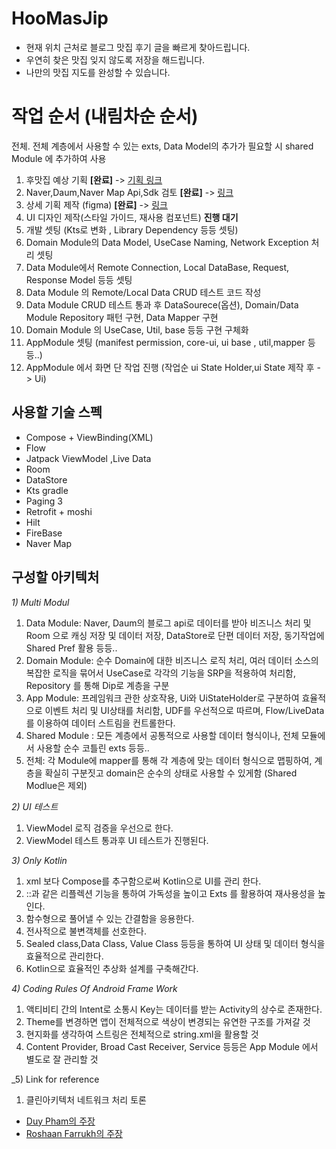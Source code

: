 # HooMasJip
- 현재 위치 근처로 블로그 맛집 후기 글을 빠르게 찾아드립니다. 
- 우연히 찾은 맛집 잊지 않도록 저장을 해드립니다.
- 나만의 맛집 지도를 완성할 수 있습니다. 

# 작업 순서 (내림차순 순서)
전체. 전체 계층에서 사용할 수 있는 exts, Data Model의 추가가 필요할 시 shared Module 에 추가하여 사용
1. 후맛집 예상 기획 **[완료]** -> [기획 링크](https://www.figma.com/file/pMXqc6klaWrkOC0aiQ7U4a/%ED%9B%84%EB%A7%9B%EC%A7%91-%EA%B0%84%EB%8B%A8-%EA%B8%B0%ED%9A%8D?node-id=0%3A1)
2. Naver,Daum,Naver Map Api,Sdk 검토 **[완료]** -> [링크](https://www.figma.com/file/xudzmtv5eMUcZTPQtcQs3q/%ED%9B%84%EB%A7%9B%EC%A7%91-API%2CSDK-%EC%A0%95%EB%B3%B4?node-id=0%3A1)
3. 상세 기획 제작 (figma) **[완료]** -> [링크](https://www.figma.com/file/GoFFBFs60dLzAvVv5cL5zO/Untitled?node-id=0%3A1)
4. UI 디자인 제작(스타일 가이드, 재사용 컴포넌트) **진행 대기**
5. 개발 셋팅 (Kts로 변화 , Library Dependency 등등 셋팅)
6. Domain Module의 Data Model, UseCase Naming, Network Exception 처리 셋팅
7. Data Module에서 Remote Connection, Local DataBase, Request, Response Model 등등 셋팅 
8. Data Module 의 Remote/Local Data CRUD 테스트 코드 작성 
9. Data Module CRUD 테스트 통과 후 DataSourece(옵션), Domain/Data Module Repository 패턴 구현, Data Mapper 구현
10. Domain Module 의 UseCase, Util, base 등등 구현 구체화
11. AppModule 셋팅 (manifest permission, core-ui, ui base , util,mapper 등등..)
12. AppModule 에서 화면 단 작업 진행 (작업순 ui State Holder,ui State 제작 후 -> Ui)

## 사용할 기술 스펙
- Compose + ViewBinding(XML)
- Flow
- Jatpack ViewModel ,Live Data 
- Room
- DataStore
- Kts gradle
- Paging 3 
- Retrofit + moshi 
- Hilt 
- FireBase 
- Naver Map

## 구성할 아키텍처
_1) Multi Modul_   
1. Data Module: Naver, Daum의 블로그 api로 데이터를 받아 비즈니스 처리 및 Room 으로 캐싱 저장 및 데이터 저장, DataStore로 단편 데이터 저장, 동기작업에 Shared Pref 활용 등등..
2. Domain Module: 순수 Domain에 대한 비즈니스 로직 처리, 여러 데이터 소스의 복잡한 로직을 묶어서 UseCase로 각각의 기능을 SRP을 적용하여 처리함, Repository 를 통해 Dip로 계층을 구분
3. App Module: 프레임워크 관한 상호작용, Ui와 UiStateHolder로 구분하여 효율적으로 이벤트 처리 및 UI상태를 처리함, UDF를 우선적으로 따르며, Flow/LiveData를 이용하여 데이터 스트림을 컨트롤한다.
4. Shared Module : 모든 계층에서 공통적으로 사용할 데이터 형식이나, 전체 모듈에서 사용할 순수 코틀린 exts 등등..
5. 전체: 각 Module에 mapper를 통해 각 계층에 맞는 데이터 형식으로 맵핑하여, 계층을 확실히 구분짓고 domain은 순수의 상태로 사용할 수 있게함 (Shared Modlue은 제외) 

_2) UI 테스트_
1. ViewModel 로직 검증을 우선으로 한다. 
2. ViewModel 테스트 통과후 UI 테스트가 진행된다.

_3) Only Kotlin_
1. xml 보다 Compose를 추구함으로써 Kotlin으로 UI를 관리 한다. 
2. ::과 같은 리플렉션 기능을 통하여 가독성을 높이고 Exts 를 활용하여 재사용성을 높인다.
3. 함수형으로 풀어낼 수 있는 간결함을 응용한다.
4. 전사적으로 불변객체를 선호한다.
5. Sealed class,Data Class, Value Class 등등을 통하여 UI 상태 및 데이터 형식을 효율적으로 관리한다.
6. Kotlin으로 효율적인 추상화 설계를 구축해간다.

_4) Coding Rules Of Android Frame Work_
1. 액티비티 간의 Intent로 소통시 Key는 데이터를 받는 Activity의 상수로 존재한다. 
2. Theme를 변경하면 앱이 전체적으로 색상이 변경되는 유연한 구조를 가져갈 것 
3. 현지화를 생각하여 스트링은 전체적으로 string.xml을 활용할 것 
4. Content Provider, Broad Cast Receiver, Service 등등은 App Module 에서 별도로 잘 관리할 것 

_5) Link for reference
1. 클린아키텍처 네트워크 처리 토론 
- [Duy Pham의 주장](https://proandroiddev.com/android-error-handling-in-clean-architecture-844a7fc0dc03)
- [Roshaan Farrukh의 주장](https://levelup.gitconnected.com/error-handling-in-clean-architecture-9ff159a25d4a)
